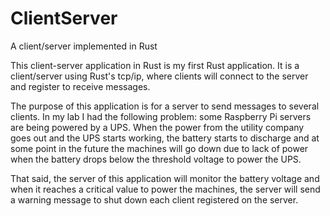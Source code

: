 # ClientServer
A client/server implemented in Rust


This client-server application in Rust is my first Rust application.
It is a client/server using Rust's tcp/ip, where clients will connect to the server and register to receive messages.

The purpose of this application is for a server to send messages to several clients. In my lab I had the following problem: some Raspberry Pi servers are being powered by a UPS. When the power from the utility company goes out and the UPS starts working, the battery starts to discharge and at some point in the future the machines will go down due to lack of power when the battery drops below the threshold voltage to power the UPS.

That said, the server of this application will monitor the battery voltage and when it reaches a critical value to power the machines, the server will send a warning message to shut down each client registered on the server.

